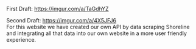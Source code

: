 
First Draft: https://imgur.com/a/TaGdhYZ <br />

Second Draft: https://imgur.com/a/4X5JFJ6 <br />
For this website we have created our own API by data scraping Shoreline and integrating all that data into our own website in a more user friendly experience.

